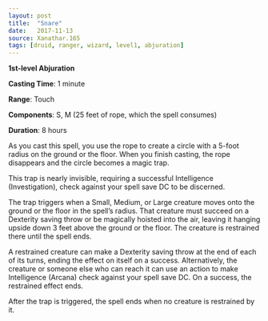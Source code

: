 ```yaml
---
layout: post
title:  "Snare"
date:   2017-11-13
source: Xanathar.165
tags: [druid, ranger, wizard, level1, abjuration]
---
```


**1st-level Abjuration**

**Casting Time**: 1 minute

**Range**: Touch

**Components**: S, M (25 feet of rope, which the spell consumes)

**Duration**: 8 hours

As you cast this spell, you use the rope to create a circle with a 5-foot radius on the ground or the floor. When you finish casting, the rope disappears and the circle becomes a magic trap.
  
This trap is nearly invisible, requiring a successful Intelligence (Investigation), check against your spell save DC to be discerned.
	  
The trap triggers when a Small, Medium, or Large creature moves onto the ground or the floor in the spell’s radius. That creature must succeed on a Dexterity saving throw or be magically hoisted into the air, leaving it hanging upside down 3 feet above the ground or the floor. The creature is restrained there until the spell ends. 
	  
A restrained creature can make a Dexterity saving throw at the end of each of its turns, ending the effect on itself on a success. Alternatively, the creature or someone else who can reach it can use an action to make Intelligence (Arcana) check against your spell save DC. On a success, the restrained effect ends.
	  
After the trap is triggered, the spell ends when no creature is restrained by it. 
